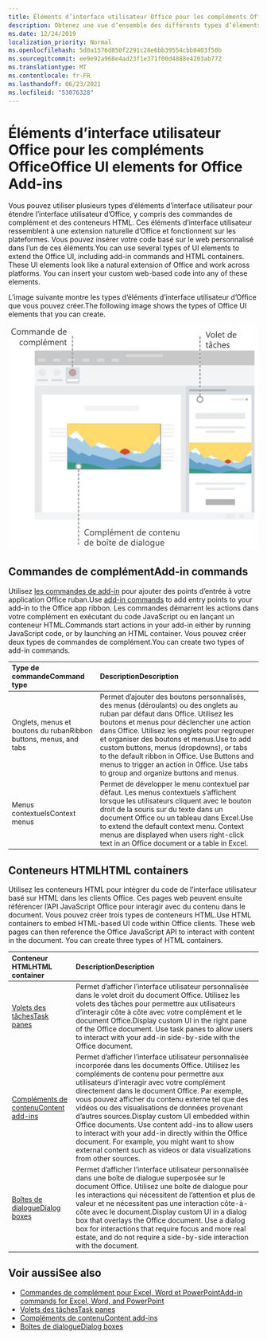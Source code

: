 ```yaml
---
title: Éléments d’interface utilisateur Office pour les compléments Office
description: Obtenez une vue d’ensemble des différents types d’éléments d’interface utilisateur dans un Office’interface utilisateur.
ms.date: 12/24/2019
localization_priority: Normal
ms.openlocfilehash: 5d0a1576d850f2291c28e6bb39554cbb0403f50b
ms.sourcegitcommit: ee9e92a968e4ad23f1e371f00d4888e4203ab772
ms.translationtype: MT
ms.contentlocale: fr-FR
ms.lasthandoff: 06/23/2021
ms.locfileid: "53076328"
---
```

# <a name="office-ui-elements-for-office-add-ins"></a><span data-ttu-id="d5ee7-103">Éléments d’interface utilisateur Office pour les compléments Office</span><span class="sxs-lookup"><span data-stu-id="d5ee7-103">Office UI elements for Office Add-ins</span></span>

<span data-ttu-id="d5ee7-p101">Vous pouvez utiliser plusieurs types d’éléments d’interface utilisateur pour étendre l’interface utilisateur d’Office, y compris des commandes de complément et des conteneurs HTML. Ces éléments d’interface utilisateur ressemblent à une extension naturelle d’Office et fonctionnent sur les plateformes. Vous pouvez insérer votre code basé sur le web personnalisé dans l’un de ces éléments.</span><span class="sxs-lookup"><span data-stu-id="d5ee7-p101">You can use several types of UI elements to extend the Office UI, including add-in commands and HTML containers. These UI elements look like a natural extension of Office and work across platforms. You can insert your custom web-based code into any of these elements.</span></span>

<span data-ttu-id="d5ee7-107">L’image suivante montre les types d’éléments d’interface utilisateur d’Office que vous pouvez créer.</span><span class="sxs-lookup"><span data-stu-id="d5ee7-107">The following image shows the types of Office UI elements that you can create.</span></span>

![Diagramme montrant les commandes de module dans le ruban, un volet Des tâches et une boîte de dialogue/un module de contenu dans Office document.](../images/add-in-ui-elements.png)

## <a name="add-in-commands"></a><span data-ttu-id="d5ee7-109">Commandes de complément</span><span class="sxs-lookup"><span data-stu-id="d5ee7-109">Add-in commands</span></span>

<span data-ttu-id="d5ee7-110">Utilisez [les commandes de add-in](add-in-commands.md) pour ajouter des points d’entrée à votre application Office ruban.</span><span class="sxs-lookup"><span data-stu-id="d5ee7-110">Use [add-in commands](add-in-commands.md) to add entry points to your add-in to the Office app ribbon.</span></span> <span data-ttu-id="d5ee7-111">Les commandes démarrent les actions dans votre complément en exécutant du code JavaScript ou en lançant un conteneur HTML.</span><span class="sxs-lookup"><span data-stu-id="d5ee7-111">Commands start actions in your add-in either by running JavaScript code, or by launching an HTML container.</span></span> <span data-ttu-id="d5ee7-112">Vous pouvez créer deux types de commandes de complément.</span><span class="sxs-lookup"><span data-stu-id="d5ee7-112">You can create two types of add-in commands.</span></span>

|<span data-ttu-id="d5ee7-113">Type de commande</span><span class="sxs-lookup"><span data-stu-id="d5ee7-113">Command type</span></span>|<span data-ttu-id="d5ee7-114">Description</span><span class="sxs-lookup"><span data-stu-id="d5ee7-114">Description</span></span>|
|:---------------|:--------------|
|<span data-ttu-id="d5ee7-115">Onglets, menus et boutons du ruban</span><span class="sxs-lookup"><span data-stu-id="d5ee7-115">Ribbon buttons, menus, and tabs</span></span>|<span data-ttu-id="d5ee7-p103">Permet d’ajouter des boutons personnalisés, des menus (déroulants) ou des onglets au ruban par défaut dans Office. Utilisez les boutons et menus pour déclencher une action dans Office. Utilisez les onglets pour regrouper et organiser des boutons et menus.</span><span class="sxs-lookup"><span data-stu-id="d5ee7-p103">Use to add custom buttons, menus (dropdowns), or tabs to the default ribbon in Office. Use Buttons and menus to trigger an action in Office. Use tabs to group and organize buttons and menus.</span></span>|
|<span data-ttu-id="d5ee7-119">Menus contextuels</span><span class="sxs-lookup"><span data-stu-id="d5ee7-119">Context menus</span></span>| <span data-ttu-id="d5ee7-p104">Permet de développer le menu contextuel par défaut. Les menus contextuels s’affichent lorsque les utilisateurs cliquent avec le bouton droit de la souris sur du texte dans un document Office ou un tableau dans Excel.</span><span class="sxs-lookup"><span data-stu-id="d5ee7-p104">Use to extend the default context menu. Context menus are displayed when users right-click text in an Office document or a table in Excel.</span></span>|

## <a name="html-containers"></a><span data-ttu-id="d5ee7-122">Conteneurs HTML</span><span class="sxs-lookup"><span data-stu-id="d5ee7-122">HTML containers</span></span>

<span data-ttu-id="d5ee7-p105">Utilisez les conteneurs HTML pour intégrer du code de l’interface utilisateur basé sur HTML dans les clients Office. Ces pages web peuvent ensuite référencer l’API JavaScript Office pour interagir avec du contenu dans le document. Vous pouvez créer trois types de conteneurs HTML.</span><span class="sxs-lookup"><span data-stu-id="d5ee7-p105">Use HTML containers to embed HTML-based UI code within Office clients. These web pages can then reference the Office JavaScript API to interact with content in the document. You can create three types of HTML containers.</span></span>

|<span data-ttu-id="d5ee7-126">Conteneur HTML</span><span class="sxs-lookup"><span data-stu-id="d5ee7-126">HTML container</span></span>|<span data-ttu-id="d5ee7-127">Description</span><span class="sxs-lookup"><span data-stu-id="d5ee7-127">Description</span></span>|
|:-----------------|:--------------|
|[<span data-ttu-id="d5ee7-128">Volets des tâches</span><span class="sxs-lookup"><span data-stu-id="d5ee7-128">Task panes</span></span>](task-pane-add-ins.md)|<span data-ttu-id="d5ee7-p106">Permet d’afficher l’interface utilisateur personnalisée dans le volet droit du document Office. Utilisez les volets des tâches pour permettre aux utilisateurs d’interagir côte à côte avec votre complément et le document Office.</span><span class="sxs-lookup"><span data-stu-id="d5ee7-p106">Display custom UI in the right pane of the Office document. Use task panes to allow users to interact with your add-in side-by-side with the Office document.</span></span>|
|[<span data-ttu-id="d5ee7-131">Compléments de contenu</span><span class="sxs-lookup"><span data-stu-id="d5ee7-131">Content add-ins</span></span>](content-add-ins.md)|<span data-ttu-id="d5ee7-p107">Permet d’afficher l’interface utilisateur personnalisée incorporée dans les documents Office. Utilisez les compléments de contenu pour permettre aux utilisateurs d’interagir avec votre complément directement dans le document Office. Par exemple, vous pouvez afficher du contenu externe tel que des vidéos ou des visualisations de données provenant d’autres sources.</span><span class="sxs-lookup"><span data-stu-id="d5ee7-p107">Display custom UI embedded within Office documents. Use content add-ins to allow users to interact with your add-in directly within the Office document. For example, you might want to show external content such as videos or data visualizations from other sources.</span></span> |
|[<span data-ttu-id="d5ee7-135">Boîtes de dialogue</span><span class="sxs-lookup"><span data-stu-id="d5ee7-135">Dialog boxes</span></span>](dialog-boxes.md)|<span data-ttu-id="d5ee7-p108">Permet d’afficher l’interface utilisateur personnalisée dans une boîte de dialogue superposée sur le document Office. Utilisez une boîte de dialogue pour les interactions qui nécessitent de l’attention et plus de valeur et ne nécessitent pas une interaction côte-à-côte avec le document.</span><span class="sxs-lookup"><span data-stu-id="d5ee7-p108">Display custom UI in a dialog box that overlays the Office document. Use a dialog box for interactions that require focus and more real estate, and do not require a side-by-side interaction with the document.</span></span>|

## <a name="see-also"></a><span data-ttu-id="d5ee7-138">Voir aussi</span><span class="sxs-lookup"><span data-stu-id="d5ee7-138">See also</span></span>

- [<span data-ttu-id="d5ee7-139">Commandes de complément pour Excel, Word et PowerPoint</span><span class="sxs-lookup"><span data-stu-id="d5ee7-139">Add-in commands for Excel, Word, and PowerPoint</span></span>](add-in-commands.md)
- [<span data-ttu-id="d5ee7-140">Volets des tâches</span><span class="sxs-lookup"><span data-stu-id="d5ee7-140">Task panes</span></span>](task-pane-add-ins.md)
- [<span data-ttu-id="d5ee7-141">Compléments de contenu</span><span class="sxs-lookup"><span data-stu-id="d5ee7-141">Content add-ins</span></span>](content-add-ins.md)
- [<span data-ttu-id="d5ee7-142">Boîtes de dialogue</span><span class="sxs-lookup"><span data-stu-id="d5ee7-142">Dialog boxes</span></span>](dialog-boxes.md)
